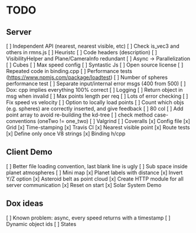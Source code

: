 # TODO

## Server

[ ] Independent API (nearest, nearest visible, etc)
[ ] Check is_vec3 and others in rmns.js
[ ] Heuristc
[ ] Code headers (description)
[ ] VisibilityHelper and Plane/CameraInfo redundant
[ ] Async -> Parallelization
[ ] Cubes
[ ] Max speed config
[ ] Syntastic Js
[ ] Open source license
[ ] Repeated code in binding.cpp
[ ] Performance tests (https://www.npmjs.com/package/loadtest)
[ ] Number of spheres performance test
[ ] Separate input/internal error msgs (400 from 500)
[ ] Dox: cpp implies everything 100% correct
[ ] Logging
[ ] Return object in msg when invalid
[ ] Max points length per req
[ ] Lots of error checking
[ ] Fix speed vs velocity
[ ] Option to locally load points
[ ] Count which objs (e.g. spheres) are correctly inserted, and give feedback
[ ] 80 col
[ ] Add point array to avoid re-building the kd-tree
[ ] check method case-conventions (oneTwo != one_two)
[ ] Valgrind
[ ] Coveralls
[x] Config file
[x] Grid
[x] Time-stamping
[x] Travis CI
[x] Nearest visible point
[x] Route tests
[x] Define only once V8 strings
[x] Binding h/cpp

## Client Demo

[ ] Better file loading convention, last blank line is ugly
[ ] Sub space inside planet atmospheres
[ ] Mini map
[x] Planet labels with distance
[x] Invert Y/Z option
[x] Asteroid belt as point cloud
[x] Create HTTP module for all server communication
[x] Reset on start
[x] Solar System Demo

## Dox ideas

[ ] Known problem: async, every speed returns with a timestamp
[ ] Dynamic object ids
[ ] States
